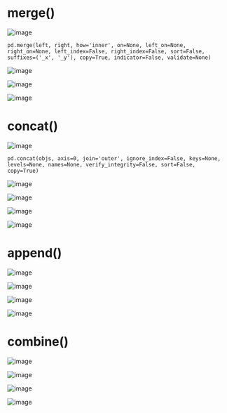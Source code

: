 # merge()

![image](https://user-images.githubusercontent.com/60442877/232178546-2d5e2434-6308-431f-9200-04054c394cee.png)

    pd.merge(left, right, how='inner', on=None, left_on=None, right_on=None, left_index=False, right_index=False, sort=False, suffixes=('_x', '_y'), copy=True, indicator=False, validate=None)

![image](https://user-images.githubusercontent.com/60442877/232178650-c27806e3-25ff-4552-a575-2e80cbfa2856.png)

![image](https://user-images.githubusercontent.com/60442877/232178686-bfcbdf1a-a879-4491-a993-ef27a6a3d957.png)

![image](https://user-images.githubusercontent.com/60442877/232178690-63d2ea7a-5200-4285-8caf-52cbe469fe03.png)

# concat()

![image](https://user-images.githubusercontent.com/60442877/232178872-1b44cf25-a298-466f-92a9-34d6fa5f2a62.png)

    pd.concat(objs, axis=0, join='outer', ignore_index=False, keys=None, levels=None, names=None, verify_integrity=False, sort=False, copy=True)

![image](https://user-images.githubusercontent.com/60442877/232178882-b574c28e-a45c-4f22-9dd6-9eec9cb76b36.png)

![image](https://user-images.githubusercontent.com/60442877/232179016-d64ea06f-90a7-4940-8ef1-211c7f46913c.png)

![image](https://user-images.githubusercontent.com/60442877/232179027-d1bcffe4-8cdb-470f-ac06-b35c98e38499.png)

![image](https://user-images.githubusercontent.com/60442877/232179034-9a53e86b-d727-48aa-8257-e3055c2a11da.png)

# append()

![image](https://user-images.githubusercontent.com/60442877/232327324-e1b340b2-7ef4-4457-ac00-6418b3419ce0.png)

![image](https://user-images.githubusercontent.com/60442877/232327412-597d7d89-ed11-4b98-a91b-3cd66fb479ea.png)

![image](https://user-images.githubusercontent.com/60442877/232327432-e2f428fd-688d-42de-a9f9-c559e60c4826.png)

![image](https://user-images.githubusercontent.com/60442877/232327444-3f99d07b-30f3-4e47-92cc-6b1b0a0ed8eb.png)

# combine()

![image](https://user-images.githubusercontent.com/60442877/232334491-827d9978-37e8-4c4c-8227-52776670c48a.png)

![image](https://user-images.githubusercontent.com/60442877/232334496-e07b2fc0-8f29-4c57-ab8d-27c0d98946c9.png)

![image](https://user-images.githubusercontent.com/60442877/232334503-000772ef-4c5b-453e-a983-b512c0e324ed.png)

![image](https://user-images.githubusercontent.com/60442877/232334507-fdc4ece5-4d7f-49bd-bdd7-6ffb2ada38b9.png)

